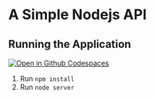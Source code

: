 # A Simple Nodejs API

## Running the Application
[![Open in Github Codespaces](https://github.com/codespaces/badge.svg) ](https://codespaces.new/sr-torres/simple-node-api)
1. Run `npm install`
2. Run `node server`
